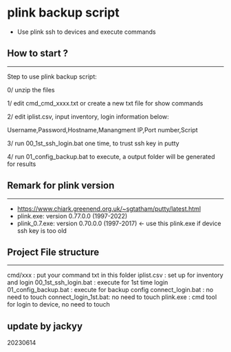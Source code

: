 # plink backup script
* Use plink ssh to devices and execute commands

## How to start ?
---
Step to use plink backup script:

0/ unzip the files

1/ edit cmd_cmd_xxxx.txt or create a new txt file for show commands

2/ edit iplist.csv, input inventory, login information below:

Username,Password,Hostname,Manangment IP,Port number,Script

3/ run 00_1st_ssh_login.bat one time, to trust ssh key in putty

4/ run 01_config_backup.bat to execute, a output folder will be generated for results

## Remark for plink version
---
* https://www.chiark.greenend.org.uk/~sgtatham/putty/latest.html
* plink.exe: version 0.77.0.0 (1997-2022)
* plink_0.7.exe: version 0.70.0.0 (1997-2017) <- use this plink.exe if device ssh key is too old


## Project File structure
---
cmd/xxx              : put your command txt in this folder
iplist.csv           : set up for inventory and login
00_1st_ssh_login.bat : execute for 1st time login
01_config_backup.bat : execute for backup config
connect_login.bat    : no need to touch
connect_login_1st.bat: no need to touch
plink.exe            : cmd tool for login to device, no need to touch

## update by jackyy
20230614
